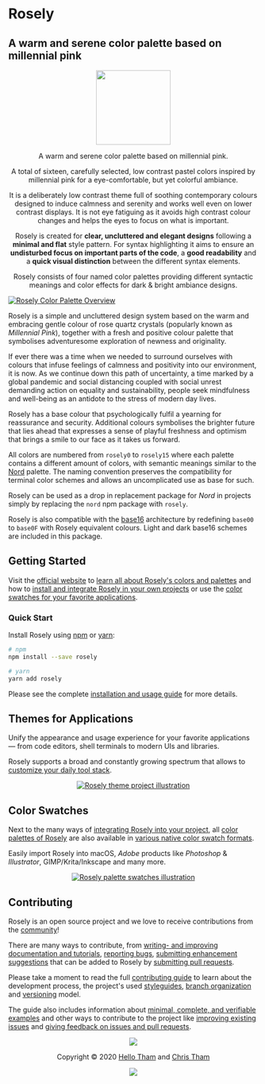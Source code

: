 # Rosely

## A warm and serene color palette based on millennial pink

<p align="center"><a href="https://rosely.hellotham.com" target="_blank"><img src="https://github.com/ChristineTham/rosely/raw/master/images/icon.svg" width="150" height="150"/></a></p>

<p align="center">A warm and serene color palette based on millennial pink.</p>

<p align="center">
  A total of sixteen, carefully selected, low contrast pastel colors inspired by millennial pink for a eye-comfortable,
  but yet colorful ambiance.
</p>

<p align="center">
  It is a deliberately low contrast theme full of soothing contemporary colours designed to induce calmness and serenity and works well
  even on lower contrast displays. It is not eye fatiguing as it avoids high contrast colour changes and helps the eyes to focus on what
  is important.
</p>

<p align="center">Rosely is created for <strong>clear, uncluttered and elegant designs</strong> following a <strong>minimal and flat</strong> style pattern.
For syntax highlighting it aims to ensure an <strong>undisturbed focus on important parts of the code</strong>, a <strong>good readability</strong> and a <strong>quick visual distinction</strong> between the different syntax elements.</p>

<p align="center">Rosely consists of four named color palettes providing different syntactic meanings and color effects for dark & bright ambiance designs.</p>

[![Rosely Color Palette Overview](https://github.com/ChristineTham/rosely/raw/master/images/rosely.png)](https://rosely.hellotham.com/docs/colors-and-palettes)

Rosely is a simple and uncluttered design system based on the warm and embracing gentle colour of rose quartz crystals (popularly known
as *Millennial Pink*), together with
a fresh and positive colour palette that symbolises adventuresome exploration of newness and originality.

If ever there was a time when we needed to surround ourselves with colours that infuse feelings of calmness and positivity into our environment,
it is now. As we continue down this path of uncertainty, a time marked by a global pandemic and social distancing coupled with social unrest
demanding action on equality and sustainability, people seek mindfulness and well-being as an antidote to the stress of modern day lives.

Rosely has a base colour that psychologically fulfil a yearning for reassurance and security.
Additional colours symbolises the brighter future that lies ahead that expresses a sense of playful freshness and optimism that brings a
smile to our face as it takes us forward.

All colors are numbered from `rosely0` to `rosely15` where each palette contains a different amount of colors, with semantic meanings
similar to the [Nord](https://www.nordtheme.com) palette. The naming convention preserves the compatibility for terminal color schemes
and allows an uncomplicated use as base for such.

Rosely can be used as a drop in replacement package for *Nord* in projects simply by replacing the `nord` npm package with `rosely`.

Rosely is also compatible with the [base16](http://chriskempson.com/projects/base16/) architecture by redefining `base00` to `base0F` with
Rosely equivalent colours. Light and dark base16 schemes are included in this package.

## Getting Started

Visit the [official website][home] to [learn all about Rosely's colors and palettes][home-docs-colors] and how to [install and integrate Rosely in your own projects][home-docs-usage] or use the [color swatches for your favorite applications][home-docs-swatches].

### Quick Start

Install Rosely using [npm][] or [yarn][]:

```sh
# npm
npm install --save rosely

# yarn
yarn add rosely
```

Please see the complete [installation and usage guide][home-docs-usage] for more details.

## Themes for Applications

Unify the appearance and usage experience for your favorite applications — from code editors, shell terminals to modern UIs and libraries.

Rosely supports a broad and constantly growing spectrum that allows to [customize your daily tool stack][home-themes].

<p align="center"><a href="https://rosely.hellotham.com/themes"><img src="https://github.com/ChristineTham/rosely/raw/master/images/wireframe.svg?sanitize=true" alt="Rosely theme project illustration" /></a></p>

## Color Swatches

Next to the many ways of [integrating Rosely into your project][home-docs-usage], all [color palettes of Rosely][home-docs-colors] are also available in [various native color swatch formats][home-docs-swatches].

Easily import Rosely into macOS, _Adobe_ products like _Photoshop_ & _Illustrator_, GIMP/Krita/Inkscape and many more.

<p align="center"><a href="https://rosely.hellotham.com/docs/palette"><img src="https://raw.githubusercontent.com/ChristineTham/rosely/master/images/palette.svg?sanitize=true" alt="Rosely palette swatches illustration" /></a></p>

## Contributing

Rosely is an open source project and we love to receive contributions from the [community][home-comm]!

There are many ways to contribute, from [writing- and improving documentation and tutorials][contrib-guide-docs], [reporting bugs][contrib-guide-bugs], [submitting enhancement suggestions][contrib-guide-enhance] that can be added to Rosely by [submitting pull requests][contrib-guide-pr].

Please take a moment to read the full [contributing guide][contrib-guide] to learn about the development process, the project's used [styleguides][contrib-guide-styles], [branch organization][contrib-guide-branching] and [versioning][contrib-guide-versioning] model.

The guide also includes information about [minimal, complete, and verifiable examples][contrib-guide-mcve] and other ways to contribute to the project like [improving existing issues][contrib-guide-impr-issues] and [giving feedback on issues and pull requests][contrib-guide-feedback].

<p align="center"><img src="https://raw.githubusercontent.com/ChristineTham/rosely/master/images/product-iteration.svg?sanitize=true" /></p>

<p align="center">Copyright &copy; 2020 <a href="https://www.hellotham.com" target="_blank">Hello Tham</a> and <a href="https://christham.net" target="_blank">Chris Tham</a></p>

<p align="center"><a href="https://github.com/hellotham/rosely/blob/master/LICENSE.md"><img src="https://img.shields.io/static/v1.svg?style=flat-square&label=License&message=MIT&logoColor=eceff4&logo=github&colorA=4c566a&colorB=88c0d0"/></a></p>

[contrib-guide-branching]: https://github.com/hellotham/rosely/blob/master/CONTRIBUTING.md#branch-organization
[contrib-guide-bugs]: https://github.com/hellotham/rosely/blob/master/CONTRIBUTING.md#bug-reports
[contrib-guide-docs]: https://github.com/hellotham/rosely/blob/master/CONTRIBUTING.md#documentations
[contrib-guide-enhance]: https://github.com/hellotham/rosely/blob/master/CONTRIBUTING.md#enhancement-suggestions
[contrib-guide-feedback]: https://github.com/hellotham/rosely/blob/master/CONTRIBUTING.md#give-feedback-on-issues-and-pull-requests
[contrib-guide-impr-issues]: https://github.com/hellotham/rosely/blob/master/CONTRIBUTING.md#improve-issues
[contrib-guide-mcve]: https://github.com/hellotham/rosely/blob/master/CONTRIBUTING.md#mcve
[contrib-guide-pr]: https://github.com/hellotham/rosely/blob/master/CONTRIBUTING.md#pull-requests
[contrib-guide-styles]: https://github.com/hellotham/rosely/blob/master/CONTRIBUTING.md#styleguides
[contrib-guide-versioning]: https://github.com/hellotham/rosely/blob/master/CONTRIBUTING.md#versioning
[contrib-guide]: https://github.com/hellotham/rosely/blob/master/CONTRIBUTING.md
[home-comm]: https://rosely.hellotham.com/community
[home-docs-colors]: https://rosely.hellotham.com/docs/colors-and-palettes
[home-docs-swatches]: https://rosely.hellotham.com/docs/palette
[home-docs-usage]: https://rosely.hellotham.com/docs/projects
[home-themes]: https://rosely.hellotham.com/themes
[home]: https://rosely.hellotham.com
[npm]: https://www.npmjs.com
[yarn]: https://yarnpkg.com
